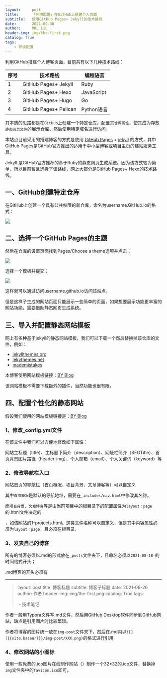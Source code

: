 ```yaml
---
layout:     post
title:      「环境配置」在GitHub上搭建个人页面
subtitle:   使用GitHub Pages+ Jekyll的技术路线
date:       2021-09-30
author:     MRL Liu
header-img: img/the-first.png
catalog: True
tags:
    - 环境配置
---
```


利用GitHub搭建个人博客页面，目前共有以下几种技术路线：

| 序号 | 技术路线              | 编程语言   |
| ---- | --------------------- | ---------- |
| 1    | GitHub Pages+ Jekyll  | Ruby       |
| 2    | GitHub Pages+ Hexo    | JavaScript |
| 3    | GitHub Pages+ Hugo    | Go         |
| 4    | GitHub Pages+ Pelican | Python语言 |

其本质的思路都是在`GitHub`上创建一个特定仓库，配置其`仓库属性`，使其成为存放`静态网页文件`的展示仓库，然后使用特定域名进行访问。

本站点目前采用的搭建博客的方式是使用 [GitHub Pages](https://pages.github.com/) + [jekyll](http://jekyll.com.cn/) 的方式，其中GitHub Pages是GitHub官方推出的适用于中小型博客或项目主页的建站服务工具，

 Jekyll 是GitHub官方推荐的基于Ruby的静态网页生成系统。因为该方式较为简单，所以目前暂且选择了该路线，网上大部分是GitHub Pages+ Hexo的技术路线。

## 一、GitHub创建特定仓库

在GitHub上创建一个具有公共权限的新仓库，命名为username.GitHub.io的格式：

![]({{site.baseurl}}/img-post/环境配置/2021-09-30-在GitHub上搭建个人页面/创建仓库.png)

## 二、选择一个GitHub Pages的主题

然后在仓库的设置页面找到Pages/Choose a theme选项并点击：

![]({{site.baseurl}}/img-post/环境配置/2021-09-30-在GitHub上搭建个人页面/选择Githubpage.png)

选择一个模板并提交：

![]({{site.baseurl}}/img-post/环境配置/2021-09-30-在GitHub上搭建个人页面/选择主题.png)

这样就可以通过访问username.github.io访问该站点。

但是这样子生成的网站页面只能展示一些简单的页面，如果想要展示功能更丰富的网站功能，需要借助静态网页生成系统。

## 三、导入并配置静态网站模板

网上有多种基于jekyll的静态网站模板，我们可以下载一个然后替换掉该仓库的文件，例如：

- [jekyllthemes.org](http://jekyllthemes.org/)
- [jekythemes.net](https://www.jekyllthemes.net/)
- [mademistakes](https://mademistakes.com/work/jekyll-themes/) 

本博客使用网站模板链接：[BY Blog](https://github.com/qiubaiying/qiubaiying.github.io)

该网站模板不需要下载额外的插件，当然功能也很有限。

## 四、配置个性化的静态网站

假设我们使用的网站模板链接是：[BY Blog](https://github.com/qiubaiying/qiubaiying.github.io)

### 1、修改_config.yml文件

在该文件中我们可以方便地修改如下属性：

网站主标题（title）、主标题下简介（description）、网址栏简介（SEOTitle）、首页背景图片路径（header-img）、个人邮箱（email）、个人关键词（keyword）等

### 2、修改导航栏入口

网站首页的导航栏（首页概况、项目背景、文章博客等）可以自定义

其中`首页概况`是默认的导航地址，需要在`_includes/nav.html`中修改其名称。

而`项目背景`、`文章博客`等是由当前项目中的根目录下的配置属性为`layout：page`的.html文件决定的

，如该网站的1-projects.html。这类文件名称可以自定义，但是其中内容属性必须为`layout：page`，且必须在根目录，

### 3、发表自己的博客

所有的博客必须以.md的形式放在`_posts`文件夹下，且命名必须以`2021-08-18-`的时间格式开头；

.md博客的开头必须有

---
> layout:     post
> title:      博客标题
> subtitle:   博客子标题
> date:       2021-09-26
> author:     作者
> header-img: img/the-first.png
> catalog: True 
> tags:
>
> ​    - 技术笔记

作者一般用Typora文件写.md文件，然后用GitHub Desktop软件同步到GitHub网站，缺点是引用图片时比较繁琐。

作者将博客的图片统一放在`img-post`文件夹下，然后在.md内以`![]({{site.baseurl}}/img-post/XXX.png)`的格式进行引用

### 4、修改网站的小图标

使用一些免费的.ico图片在线制作网站（）制作一个32*32的.ico文件，替换掉`img`文件夹中的`favicon.ico`即可。
